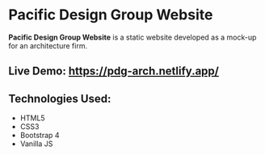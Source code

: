 # **Pacific Design Group Website**

 **Pacific Design Group Website** is a static website developed as a mock-up for an architecture firm. 

## Live Demo: https://pdg-arch.netlify.app/

## Technologies Used:
* HTML5
* CSS3
* Bootstrap 4
* Vanilla JS
